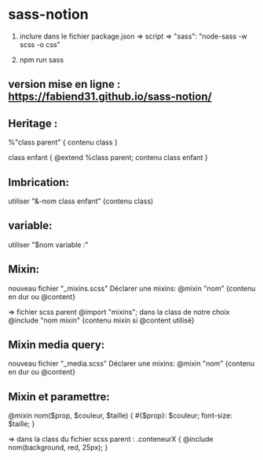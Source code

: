 # sass-notion
1. inclure dans le fichier package.json => script => "sass": "node-sass -w scss -o css"

2. npm run sass

## version mise en ligne : https://fabiend31.github.io/sass-notion/

## Heritage :

%"class parent" { contenu class }

class enfant {
@extend %class parent;
contenu class enfant
}

## Imbrication:

utiliser "&-nom class enfant" {contenu class)

## variable:

utiliser "$nom variable :"

## Mixin:

nouveau fichier "\_mixins.scss"
Déclarer une mixins: @mixin "nom" {contenu en dur ou @content}

=> fichier scss parent
@import "mixins";
dans la class de notre choix @include "nom mixin" {contenu mixin si @content utilisé}

## Mixin media query:

nouveau fichier "\_media.scss"
Déclarer une mixins: @mixin "nom" {contenu en dur ou @content}

## Mixin et paramettre:

@mixin nom($prop, $couleur, $taille) {
  #{$prop}: $couleur;
font-size: $taille;
}

=> dans la class du fichier scss parent :
.conteneurX {
@include nom(background, red, 25px);
}

